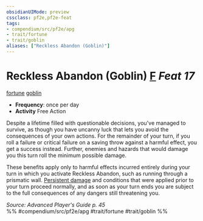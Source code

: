```yaml
---
obsidianUIMode: preview
cssclass: pf2e,pf2e-feat
tags:
- compendium/src/pf2e/apg
- trait/fortune
- trait/goblin
aliases: ["Reckless Abandon (Goblin)"]
---
```

# Reckless Abandon (Goblin)  [F](../../rules/core-rulebook/chapter-9-playing-the-game.md#Actions "Free Action") *Feat 17*  
[fortune](../../rules/traits/fortune.md)  [goblin](../../rules/traits/goblin.md)  

- **Frequency**: once per day
- **Activity** Free Action

Despite a lifetime filled with questionable decisions, you've managed to survive, as though you have uncanny luck that lets you avoid the consequences of your own actions. For the remainder of your turn, if you roll a failure or critical failure on a saving throw against a harmful effect, you get a success instead. Further, enemies and hazards that would damage you this turn roll the minimum possible damage.

These benefits apply only to harmful effects incurred entirely during your turn in which you activate Reckless Abandon, such as running through a prismatic wall. [Persistent damage](../../rules/conditions.md#Persistent%20Damage) and conditions that were applied prior to your turn proceed normally, and as soon as your turn ends you are subject to the full consequences of any dangers still threatening you.

*Source: Advanced Player's Guide p. 45*  
%% #compendium/src/pf2e/apg #trait/fortune #trait/goblin %%